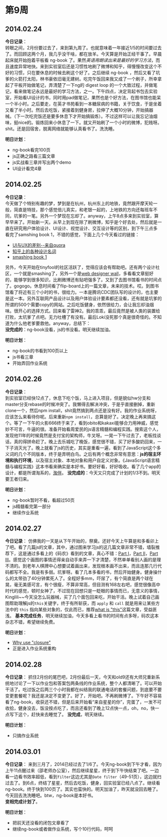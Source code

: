 第9周
======

## 2014.02.24

**今日记录**：  
转眼之间，2月份要过去了，来到第九周了。也就意味着一年接近1/5的时间要过去了。而回顾这两个月，我几乎没干啥，都在放羊。今天算是开始正经干事了。早晨起床就开始抱着平板看 ng-book 了。果然*英语用朗读出来是最好的学习方法*，而且速度异常地快。来到实验室后还是习惯性地刷了微博和知乎，得慢慢改变这个不好的习惯，只在要休息的时候去刷这个好了。之后继续 ng-book ，然后又看了坑爹的火箭打太阳，林书豪依旧毫无建树。吃完午饭回来我又成了一个刷子，所幸拿起了平板开始做笔记，弄清楚了一下ng的 digest loop 的一个大致过程，并做笔记，看来做笔记永远是最好的学习方法，之一。下午四点，决定背起书包去实验室，开始看UI设计的书，同时用pad做笔记，果然也是个好方法，在图书馆也能呆一个半小时。之后要走，在英才书苑看到一本糖尿病的书籍，关于饮食，于是坐着又看了半小时。然后去吃饭，紧接着到健身房，拉伸了大概10分钟，开始搞器械。（下一次吃完饭还是要多休息下才开始搞锻炼）。不过这样可以让我忘记油烟味，挺nice的。锻炼回来小休息了一下。就又开始刷了一个小时的微博，犯贱呀。shit。还是回宿舍，脱离网络就能够认真看书了。洗洗睡。

**明日计划**：  
- ng-book看完100页
- js正确之路看三篇文章
- js实战看三章并写出两个demo
- UI设计看完4章

## 2014.02.25

**今日记录**：  
今天做了个特别有趣的梦，梦到是在杭州，杭州东上的地铁，竟然跟开摩天轮一般，简直是特技，那个感觉倍儿真实，和老银一起的，上地铁的方向还每班车不同，坑爹的一笔。另外一个梦现在忘却了。anyway，上午8点多来到实验室，算早早来了。开始新一天。从早上到现在除了刷微博，知乎是个好去处，然后就是一直在研究用户体验设计、UI设计、视觉设计、交互设计等的区别，到下午三点多看完了samshing book 1，不错的感觉，下面上几个今天看过的链接：

- [UI与UX的差别--来自quora](http://www.quora.com/User-Experience/Whats-the-difference-between-UI-Design-and-UX-Design-1)
- [知乎上的各种设计名词](http://www.zhihu.com/question/19653109)
- [smashing book 1](http://www.smashingmagazine.com/smashing-book-1/)

另外，今天开始在tinyfool的社区活跃了，觉得应该会有帮助吧。还有两个设计社区，一个就是smashing了，另外一个是[web designer wall](http://webdesignerwall.com/)，多看看文章挺好的，能够学到很多知识，比刷微博还有贴吧强多了。又到了去图书馆看书的时间点了。gogogo。休息时间看了flip-board上的一篇文章，未来的技术。哎。到图书馆看了将近有三个小时的书，很给力。一本是腾讯CDC团队写的设计的，也主要是这一本。另外互联网产品设计以及用户体验设计要素都还没看，还有就是坑爹的所谓的500个需要copy的网站。之后吃饭健身，依然很给力，会让我忘却油烟味。很开心的选择方式。回来看了雷神2。我的乖乖，最后竟然是被人类的装置给打败，太坑爹了点吧。无力吐槽了有没有。最后Loki没死那个真是很奇怪的。不知道为什么他老爹要救他。anyway，总结下：  
**没完成的**：ng-book没看，js的书没看。明天继续加油。

**明日计划**：  
- ng-book的书看到100页以上
- js书看三章
- 开始弄回作业系统

## 2014.02.26

**今日记录**：  
到实验室已经快12点了，休息下吃个饭，马上进入项目，但是貌似hw分支和master分支rebase的时候冲突了。我懒得去解决冲突，于是乎直接删掉，重新clone一个，然后npm install，shit竟然搞到两点还是没有好。我的作业系统呀，应该怎么来看待你呢。后来重新`npm install`，总算是好了。决定晚上再来搞这个。等了一下午的火影666终于来了，看到obito和kakaxi能够合力用神威，感觉妙不可言，牛逼的很。准备开始看周爱民的js语言精髓和编程实践。搜索这个人，发现他11年的时候竟然是支付宝的架构师，牛叉呀。一晃一下午过去了，老板找谈话，真的得拼命赶了。晚上去乐城吃了晚饭，感觉很不错，买了好多酸奶回来，一下子消灭光了。晚上就看了js的历史，其实是重看一遍，看到了JavaScript这个多义词的几个不同版本，终于是弄明白鸟。之后有两个概念非常有意思：**js的宿主环境和执行环境**，以及宿主对象、本地对象和用户自定义对象。《JavaScript语言精髓与编程实践》这本书看来确实是本好书。要好好看，好好吸收。看了几个app的设计，都是所谓淘系的，[淘伴](http://ued.taobao.org/blog/2013/11/%E8%BF%BD%E6%B1%82%E7%BA%AF%E7%B2%B9%E7%9A%84%E7%A7%BB%E5%8A%A8%E8%AE%BE%E8%AE%A1-%E6%B7%98%E4%BC%B43-0%E9%A1%B9%E7%9B%AE%E6%80%BB%E7%BB%93/)。 
**没完成的**：今天又只完成了计划的1/3不到。明天要王者归来。

**明日计划**： 
- ng-book暂时不看，看超过50页
- js精髓看完第一部分
- 继续作业系统

## 2014.02.27

**今日记录**： 
仿佛我的一天是从下午开始的，祭奠。还好今天上午算是和多看卯上了吧。看了几篇js的文章，其中，通过图来学习js的这几篇文章非常不错，墙裂推荐下，这是通过多看上的《码农》看到的文章，真心不错：[Part I](http://howtonode.org/object-graphs)，[Part II](http://howtonode.org/object-graphs-2)，[Part III](http://howtonode.org/object-graphs-3)。感觉这个画图的事情还得亲自动手来弄一下才清楚，不然单单看别人画的是理不清的。到老年人棋牌中心想要试着画出来，发现根本画不出来，而且连那几行代码都写不全。我是有多弱。坑爹呀。看了几本多看的书，然后开始健身。健身操什么的太带劲了40分钟累死人了。全程好多mm，吓尿了，有个简直是两个球在晃，毫无美感可言，有个很瘦，不算非常高，但目测有168左右吧，感觉很像高中时代的感觉，顿时女神了，不过现在回想只是一眨眼的事情而已，无意义的事情，Kinglili~~今天没怎么玩器械，买了几个面包回来吃，开始干活。晚上试着自己画图帮助理解js的`this`关键字，终于有所斩获，而 `apply` 和 `call` 就是用来让某些方法中的 `this` 指向某些对象的，仅此而已，推荐[what is "this"](http://howtonode.org/what-is-this)这篇文章，受益匪浅。 
**基本完成任务**，明天继续加油，今天多看上看书的时间有点多呀，码农这本杂志不错，希望继续免费。

**明日计划**： 
- [Why use "closure"](http://howtonode.org/why-use-closure)
- 正是进入作业系统重构

## 2014.02.28

**今日记录**： 
抓住2月份的尾巴吧，2月份最后一天，今天和old9还有大师兄重新系统地讨论了一下以作业包和答案包两条线的作业系统，整个人都清晰了。可以开始干活了。吃过饭之后两三个小时我都在纠结我的联通电话的套餐问题，到底要不要变更套餐呢？我还是决定不变更了。好了，开始吧。不再刷微博了。下午好不容易看了ng-book，收获还不错，但是后来开始看“来自星星的你”，完蛋了，一发不可收拾，健身没去，饭没按点吃了，而且还看到了晚上12点快一点，oh，no，快一点写下这个，赶快来去睡觉了。 
**没完成**，明天继续。

**明日计划**： 
- 只搞作业系统

## 2014.03.01

**今日记录**： 
来到三月了，2014已经过去了1/6了。今天ng-book到下午才看，因为上午11点醒过来（邵老师办公室），然后继续星星，终于到下午快结束了吧。一边看一边看书效率超低，看到`filter`这边尤其是`Date filter`（49-51页），这边就扫过去了。到6点，终结了星星，然后去吃饭，健身，回实验室已经八点了。继续看ng-book。终于快到100页了。其实也蛮快的。明天加油了，昨天就没回去睡了。今天回去洗洗睡吧。btw，ng-book是本好书。  
**变相完成计划了**。

**明日计划**： 
- 把前天还没看的闭包文章看了
- 继续ng-book或者做作业系统，写个10行代码，呵呵
